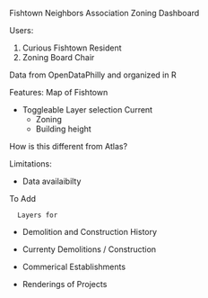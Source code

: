 Fishtown Neighbors Association Zoning Dashboard

Users: 
1. Curious Fishtown Resident
2. Zoning Board Chair

Data from OpenDataPhilly and organized in R

Features:
Map of Fishtown
  - Toggleable Layer selection
      Current
     - Zoning
     - Building height
   

How is this different from Atlas? 

Limitations:
  - Data availaibilty

To Add

      Layers for
  - Demolition and Construction History
  - Currenty Demolitions / Construction
  - Commerical Establishments
  
  - Renderings of Projects
